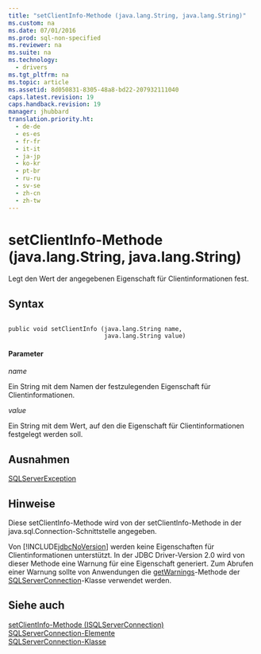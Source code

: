 ```yaml
---
title: "setClientInfo-Methode (java.lang.String, java.lang.String)"
ms.custom: na
ms.date: 07/01/2016
ms.prod: sql-non-specified
ms.reviewer: na
ms.suite: na
ms.technology: 
  - drivers
ms.tgt_pltfrm: na
ms.topic: article
ms.assetid: 8d050831-8305-48a8-bd22-207932111040
caps.latest.revision: 19
caps.handback.revision: 19
manager: jhubbard
translation.priority.ht: 
  - de-de
  - es-es
  - fr-fr
  - it-it
  - ja-jp
  - ko-kr
  - pt-br
  - ru-ru
  - sv-se
  - zh-cn
  - zh-tw
---
```

# setClientInfo-Methode (java.lang.String, java.lang.String)
  Legt den Wert der angegebenen Eigenschaft für Clientinformationen fest.  
  
## Syntax  
  
```  
  
public void setClientInfo (java.lang.String name,  
                           java.lang.String value)  
```  
  
#### Parameter  
 *name*  
  
 Ein String mit dem Namen der festzulegenden Eigenschaft für Clientinformationen.  
  
 *value*  
  
 Ein String mit dem Wert, auf den die Eigenschaft für Clientinformationen festgelegt werden soll.  
  
## Ausnahmen  
 [SQLServerException](../content/SQLServerException-Class.md)  
  
## Hinweise  
 Diese setClientInfo\-Methode wird von der setClientInfo\-Methode in der java.sql.Connection\-Schnittstelle angegeben.  
  
 Von [!INCLUDE[jdbcNoVersion](../content/includes/jdbcNoVersion_md.md)] werden keine Eigenschaften für Clientinformationen unterstützt. In der JDBC Driver\-Version 2.0 wird von dieser Methode eine Warnung für eine Eigenschaft generiert. Zum Abrufen einer Warnung sollte von Anwendungen die [getWarnings](../content/getWarnings-Method--SQLServerConnection-.md)\-Methode der [SQLServerConnection](../content/SQLServerConnection-Class.md)\-Klasse verwendet werden.  
  
## Siehe auch  
 [setClientInfo-Methode &#40;ISQLServerConnection&#41;](../content/setClientInfo-Method--SQLServerConnection-.md)   
 [SQLServerConnection-Elemente](../content/SQLServerConnection-Members.md)   
 [SQLServerConnection-Klasse](../content/SQLServerConnection-Class.md)  
  
  